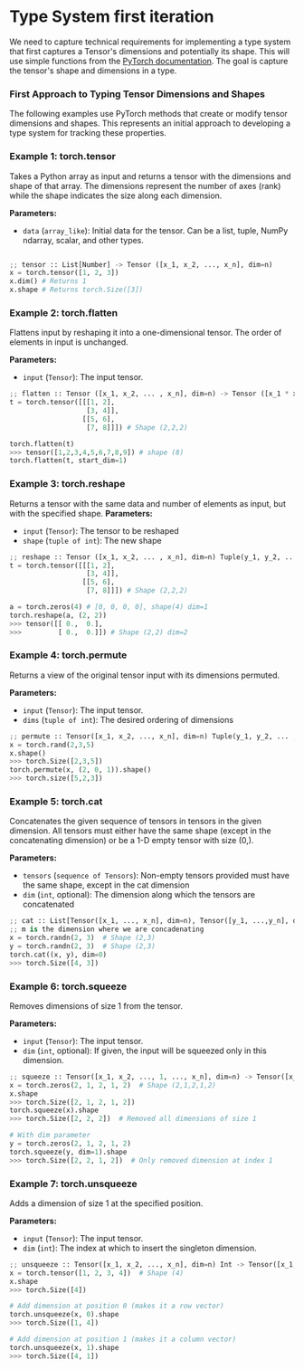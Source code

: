 # Type System first iteration

We need to capture technical requirements for implementing a type system that first captures a Tensor's dimensions and potentially its shape. This will use simple functions from the [PyTorch documentation](https://pytorch.org/docs/stable/index.html). The goal is capture the tensor's shape and dimensions in a type.

### First Approach to Typing Tensor Dimensions and Shapes

The following examples use PyTorch methods that create or modify tensor dimensions and shapes. This represents an initial approach to developing a type system for tracking these properties.

### Example 1: torch.tensor

Takes a Python array as input and returns a tensor with the dimensions and shape of that array. The dimensions represent the number of axes (rank) while the shape indicates the size along each dimension.

**Parameters:**

- `data` (`array_like`): Initial data for the tensor. Can be a list, tuple, NumPy ndarray, scalar, and other types.

```python

;; tensor :: List[Number] -> Tensor ([x_1, x_2, ..., x_n], dim=n)
x = torch.tensor([1, 2, 3])
x.dim() # Returns 1
x.shape # Returns torch.Size([3])
```

### Example 2: torch.flatten

Flattens input by reshaping it into a one-dimensional tensor. The order of elements in input is unchanged.

**Parameters:**

- `input` (`Tensor`): The input tensor.

```python
;; flatten :: Tensor ([x_1, x_2, ... , x_n], dim=n) -> Tensor ([x_1 * x_2 * ... * x_n], dim=1)
t = torch.tensor([[[1, 2],
                   [3, 4]],
                  [[5, 6],
                   [7, 8]]]) # Shape (2,2,2)

torch.flatten(t)
>>> tensor([1,2,3,4,5,6,7,8,9]) # shape (8)
torch.flatten(t, start_dim=1)
```

### Example 3: torch.reshape

Returns a tensor with the same data and number of elements as input, but with the specified shape.
**Parameters:**

- `input` (`Tensor`): The tensor to be reshaped
- `shape` (`tuple of int`): The new shape

```python
;; reshape :: Tensor ([x_1, x_2, ... , x_n], dim=n) Tuple(y_1, y_2, ..., y_m) -> Tensor ([y_1, y_2, ..., y_m], dim=m)
t = torch.tensor([[[1, 2],
                   [3, 4]],
                  [[5, 6],
                   [7, 8]]]) # Shape (2,2,2)

a = torch.zeros(4) # [0, 0, 0, 0], shape(4) dim=1
torch.reshape(a, (2, 2))
>>> tensor([[ 0.,  0.],
>>>         [ 0.,  0.]]) # Shape (2,2) dim=2

```

### Example 4: torch.permute

Returns a view of the original tensor input with its dimensions permuted.

**Parameters:**

- `input` (`Tensor`): The input tensor.
- `dims` (`tuple of int`): The desired ordering of dimensions

```python
;; permute :: Tensor([x_1, x_2, ..., x_n], dim=n) Tuple(y_1, y_2, ... , y_n) -> Tensor([Tensor[y_1].shape, Tensor[y_2].shape, ... , Tensor[y_n].shape], dim=n)
x = torch.rand(2,3,5)
x.shape()
>>> torch.Size([2,3,5])
torch.permute(x, (2, 0, 1)).shape()
>>> torch.size([5,2,3])
```

### Example 5: torch.cat

Concatenates the given sequence of tensors in tensors in the given dimension. All tensors must either have the same shape (except in the concatenating dimension) or be a 1-D empty tensor with size (0,).

**Parameters:**

- `tensors` (`sequence of Tensors`): Non-empty tensors provided must have the same shape, except in the cat dimension
- `dim` (`int`, optional): The dimension along which the tensors are concatenated

```python
;; cat :: List[Tensor([x_1, ..., x_n], dim=n), Tensor([y_1, ...,y_n], dim=n), ... , Tensor[n_1, n_]] Int=m -> Tensor([x_1, x_2, ..., x_m + y_m, ..., x_n], dim=n)
;; m is the dimension where we are concadenating
x = torch.randn(2, 3)  # Shape (2,3)
y = torch.randn(2, 3)  # Shape (2,3)
torch.cat((x, y), dim=0)
>>> torch.Size([4, 3])
```

### Example 6: torch.squeeze

Removes dimensions of size 1 from the tensor.

**Parameters:**

- `input` (`Tensor`): The input tensor.
- `dim` (`int`, optional): If given, the input will be squeezed only in this dimension.

```python
;; squeeze :: Tensor([x_1, x_2, ..., 1, ..., x_n], dim=n) -> Tensor([x_1, x_2, ..., x_n], dim=m) where m <= n
x = torch.zeros(2, 1, 2, 1, 2)  # Shape (2,1,2,1,2)
x.shape
>>> torch.Size([2, 1, 2, 1, 2])
torch.squeeze(x).shape
>>> torch.Size([2, 2, 2])  # Removed all dimensions of size 1

# With dim parameter
y = torch.zeros(2, 1, 2, 1, 2)
torch.squeeze(y, dim=1).shape
>>> torch.Size([2, 2, 1, 2])  # Only removed dimension at index 1
```

### Example 7: torch.unsqueeze

Adds a dimension of size 1 at the specified position.

**Parameters:**

- `input` (`Tensor`): The input tensor.
- `dim` (`int`): The index at which to insert the singleton dimension.

```python
;; unsqueeze :: Tensor([x_1, x_2, ..., x_n], dim=n) Int -> Tensor([x_1, x_2, ..., 1, ..., x_n], dim=n+1)
x = torch.tensor([1, 2, 3, 4])  # Shape (4)
x.shape
>>> torch.Size([4])

# Add dimension at position 0 (makes it a row vector)
torch.unsqueeze(x, 0).shape
>>> torch.Size([1, 4])

# Add dimension at position 1 (makes it a column vector)
torch.unsqueeze(x, 1).shape
>>> torch.Size([4, 1])
```

